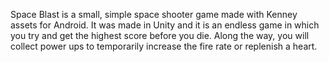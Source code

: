 Space Blast is a small, simple space shooter game made with Kenney assets for Android.
It was made in Unity and it is an endless game in which you try and get the highest score before you die.
Along the way, you will collect power ups to temporarily increase the fire rate or replenish a heart.
